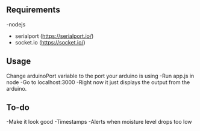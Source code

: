 ## Requirements
-nodejs 
-  serialport (https://serialport.io/)
-  socket.io (https://socket.io/)

## Usage

Change arduinoPort variable to the port your arduino is using
-Run app.js in node
-Go to localhost:3000
-Right now it just displays the output from the arduino.

## To-do
-Make it look good
-Timestamps
-Alerts when moisture level drops too low


